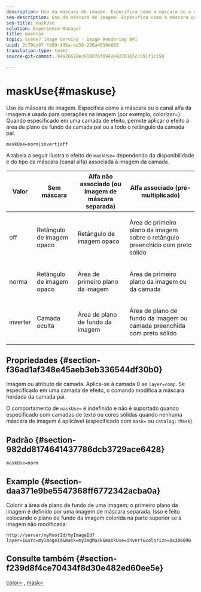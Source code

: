 ```yaml
---
description: Uso da máscara de imagem. Especifica como a máscara ou o canal alfa da imagem é usado para operações na imagem (por exemplo, colorizar=). Quando especificado em uma camada de efeito, permite aplicar o efeito à área de plano de fundo da camada pai ou a todo o retângulo da camada pai.
seo-description: Uso da máscara de imagem. Especifica como a máscara ou o canal alfa da imagem é usado para operações na imagem (por exemplo, colorizar=). Quando especificado em uma camada de efeito, permite aplicar o efeito à área de plano de fundo da camada pai ou a todo o retângulo da camada pai.
seo-title: maskUse
solution: Experience Manager
title: maskUse
topic: Scene7 Image Serving - Image Rendering API
uuid: 2c70da87-f869-495a-be50-226a4516e002
translation-type: tm+mt
source-git-commit: 94a26628ec619076f0942e9278165cc591f1c150

---
```



# maskUse{#maskuse}

Uso da máscara de imagem. Especifica como a máscara ou o canal alfa da imagem é usado para operações na imagem (por exemplo, colorizar=). Quando especificado em uma camada de efeito, permite aplicar o efeito à área de plano de fundo da camada pai ou a todo o retângulo da camada pai.

`maskUse=norm|invert|off`

A tabela a seguir ilustra o efeito de `maskUse=` dependendo da disponibilidade e do tipo da máscara (canal alfa) associada à imagem da camada.

<table id="table_B765F6A765F548948531AF26DA0B4360"> 
 <thead> 
  <tr> 
   <th class="entry"> <b> Valor</b> </th> 
   <th class="entry"> <b> Sem máscara</b> </th> 
   <th class="entry"> <b> Alfa não associado (ou imagem de máscara separada)</b> </th> 
   <th class="entry"> <b> Alfa associado (pré-multiplicado)</b> </th> 
  </tr> 
 </thead>
 <tbody> 
  <tr> 
   <td> <p> <span class="codeph"> off </span> </p> </td> 
   <td> <p> Retângulo de imagem opaco </p> </td> 
   <td> <p> Retângulo de imagem opaco </p> </td> 
   <td> <p> Área de primeiro plano da imagem sobre o retângulo preenchido com preto sólido </p> </td> 
  </tr> 
  <tr> 
   <td> <p> <span class="codeph"> norma </span> </p> </td> 
   <td> <p> Retângulo de imagem opaco </p> </td> 
   <td> <p> Área de primeiro plano da imagem </p> </td> 
   <td> <p> Área de primeiro plano da imagem ou da camada </p> </td> 
  </tr> 
  <tr> 
   <td> <p> <span class="codeph"> inverter </span> </p> </td> 
   <td> <p> Camada oculta </p> </td> 
   <td> <p> Área de plano de fundo da imagem </p> </td> 
   <td> <p> Área de plano de fundo da imagem ou camada preenchida com preto sólido </p> </td> 
  </tr> 
 </tbody> 
</table>

## Propriedades {#section-f36ad1af348e45aeb3eb336544df30b0}

Imagem ou atributo de camada. Aplica-se à camada 0 se `layer=comp`. Se especificado em uma camada de efeito, o comando modifica a máscara herdada da camada pai.

O comportamento de `maskUse=` é indefinido e não é suportado quando especificado com camadas de texto ou cores sólidas quando nenhuma máscara de imagem é aplicável (especificado com `mask=` ou `catalog::Mask`).

## Padrão {#section-982dd8174641437786dcb3729ace6428}

`maskUse=norm`

## Example {#section-daa371e9be5547368ff6772342acba0a}

Colorir a área de plano de fundo de uma imagem; o primeiro plano da imagem é definido por uma imagem de máscara separada. Isso é feito colocando o plano de fundo da imagem colorida na parte superior se a imagem não modificada:

`http://server/myRootId/myImageId?layer=1&src=myImageId&mask=myImgMask&maskUse=invert&colorize=0x306090`

## Consulte também {#section-f239d8f4ce70434f8d30e482ed60ee5e}

[color=](/help/aem-is-ir-api/is-api/http-ref/image-serving-api-ref/c-http-protocol-reference/c-data-types/r-is-http-color.md) , [mask=](../../../../../is-api/http-ref/image-serving-api-ref/c-http-protocol-reference/c-command-reference/r-mask.md#reference-922254e027404fb890b850e2723ee06e)
